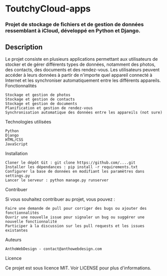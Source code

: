 # ToutchyCloud-apps

### Projet de stockage de fichiers et de gestion de données ressemblant à iCloud, développé en Python et Django. 

## Description

Le projet consiste en plusieurs applications permettant aux utilisateurs de stocker et de gérer différents types de données, notamment des photos, des contacts, des documents et des rendez-vous. Les utilisateurs peuvent accéder à leurs données à partir de n'importe quel appareil connecté à Internet et les synchroniser automatiquement entre les différents appareils.
Fonctionnalités

    Stockage et gestion de photos
    Stockage et gestion de contacts
    Stockage et gestion de documents
    Planification et gestion de rendez-vous
    Synchronisation automatique des données entre les appareils (not sure)

Technologies utilisées

    Python
    Django
    HTML/CSS
    JavaScript

Installation

    Cloner le dépôt Git : git clone https://github.com/....git
    Installer les dépendances : pip install -r requirements.txt
    Configurer la base de données en modifiant les paramètres dans settings.py
    Lancer le serveur : python manage.py runserver

Contribuer

Si vous souhaitez contribuer au projet, vous pouvez :

    Faire une demande de pull pour corriger des bugs ou ajouter des fonctionnalités
    Ouvrir une nouvelle issue pour signaler un bug ou suggérer une nouvelle fonctionnalité
    Participer à la discussion sur les pull requests et les issues existantes

Auteurs

    AnthoWebDesign - contact@anthowebdesign.com

Licence

Ce projet est sous licence MIT. Voir LICENSE pour plus d'informations.